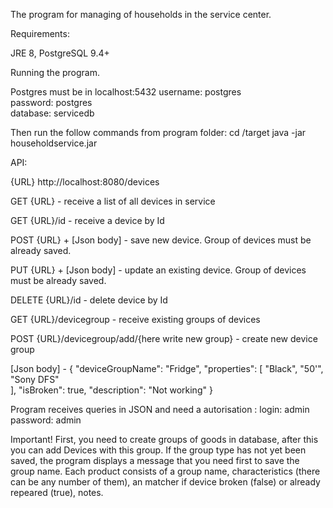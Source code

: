 The program for managing of households in the service center. 

Requirements:

JRE 8, 
PostgreSQL 9.4+

Running the program. 

Postgres must be in localhost:5432
username: postgres  
password: postgres  
database: servicedb   

Then run the follow commands from program folder:
cd /target
java -jar householdservice.jar

API:

{URL} http://localhost:8080/devices

GET {URL} - receive a list of all devices in service

GET {URL}/id - receive a device by Id

POST {URL} + [Json body] - save new device. Group of devices must be already saved. 

PUT {URL} + [Json body] - update an existing device. Group of devices must be already saved.

DELETE {URL}/id - delete device by Id

GET {URL}/devicegroup - receive existing groups of devices

POST {URL}/devicegroup/add/{here write new group} - create new device group 

[Json body] - {
                  "deviceGroupName": "Fridge",
                  "properties": [
                      "Black",
                      "50'",
                      "Sony DFS"                     
                  ],
                  "isBroken": true,
                  "description": "Not working"
               }   

Program receives queries in JSON and need a autorisation : 
login: admin
password: admin


Important! First, you need to create groups of goods in database, after this you can add Devices with this group.
If the group type has not yet been saved, the program displays a message that you need first to save the group 
name. Each product consists of a group name, characteristics (there can be any number of them), an matcher if 
device broken (false) or already repeared (true), notes.

